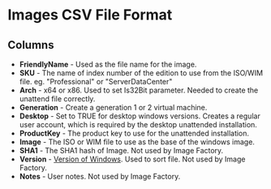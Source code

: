 # Images CSV File Format

## Columns

* **FriendlyName** - Used as the file name for the image.
* **SKU** - The name of index number of the edition to use from the ISO/WIM file.  eg. "Professional" or "ServerDataCenter"
* **Arch** - x64 or x86. Used to set Is32Bit parameter. Needed to create the unattend file correctly.
* **Generation** - Create a generation 1 or 2 virtual machine.
* **Desktop** - Set to TRUE for desktop windows versions. Creates a regular user account, which is required by the desktop unattended installation.
* **ProductKey** - The product key to use for the unattended installation.
* **Image** - The ISO or WIM file to use as the base of the windows image.
* **SHA1** - The SHA1 hash of Image. Not used by Image Factory.
* **Version** - [Version of Windows](https://en.wikipedia.org/wiki/Windows_NT). Used to sort file. Not used by Image Factory.
* **Notes** - User notes. Not used by Image Factory.
